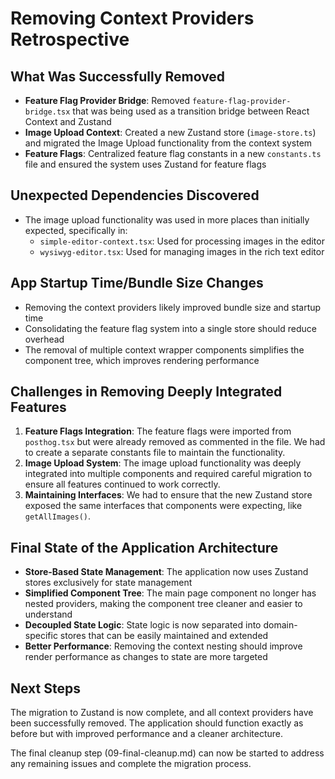 # Removing Context Providers Retrospective

## What Was Successfully Removed

- **Feature Flag Provider Bridge**: Removed `feature-flag-provider-bridge.tsx` that was being used as a transition bridge between React Context and Zustand
- **Image Upload Context**: Created a new Zustand store (`image-store.ts`) and migrated the Image Upload functionality from the context system
- **Feature Flags**: Centralized feature flag constants in a new `constants.ts` file and ensured the system uses Zustand for feature flags

## Unexpected Dependencies Discovered

- The image upload functionality was used in more places than initially expected, specifically in:
  - `simple-editor-context.tsx`: Used for processing images in the editor
  - `wysiwyg-editor.tsx`: Used for managing images in the rich text editor

## App Startup Time/Bundle Size Changes

- Removing the context providers likely improved bundle size and startup time
- Consolidating the feature flag system into a single store should reduce overhead
- The removal of multiple context wrapper components simplifies the component tree, which improves rendering performance

## Challenges in Removing Deeply Integrated Features

1. **Feature Flags Integration**: The feature flags were imported from `posthog.tsx` but were already removed as commented in the file. We had to create a separate constants file to maintain the functionality.
2. **Image Upload System**: The image upload functionality was deeply integrated into multiple components and required careful migration to ensure all features continued to work correctly.
3. **Maintaining Interfaces**: We had to ensure that the new Zustand store exposed the same interfaces that components were expecting, like `getAllImages()`.

## Final State of the Application Architecture

- **Store-Based State Management**: The application now uses Zustand stores exclusively for state management
- **Simplified Component Tree**: The main page component no longer has nested providers, making the component tree cleaner and easier to understand
- **Decoupled State Logic**: State logic is now separated into domain-specific stores that can be easily maintained and extended
- **Better Performance**: Removing the context nesting should improve render performance as changes to state are more targeted

## Next Steps

The migration to Zustand is now complete, and all context providers have been successfully removed. The application should function exactly as before but with improved performance and a cleaner architecture.

The final cleanup step (09-final-cleanup.md) can now be started to address any remaining issues and complete the migration process.
